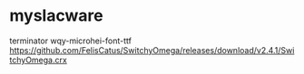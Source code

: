 # myslacware

terminator
wqy-microhei-font-ttf
https://github.com/FelisCatus/SwitchyOmega/releases/download/v2.4.1/SwitchyOmega.crx
